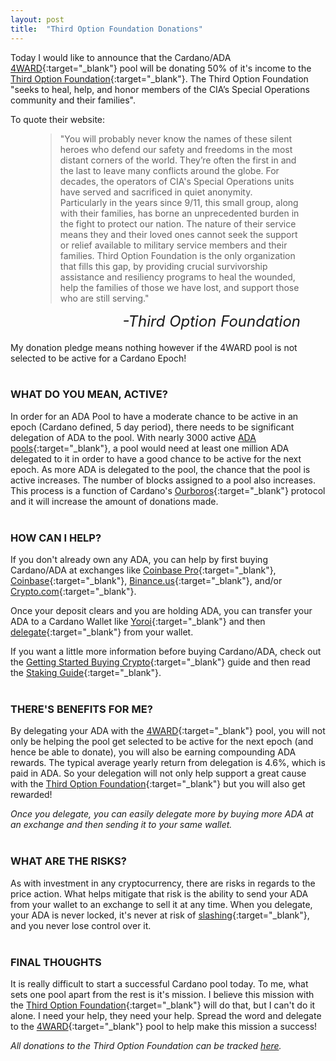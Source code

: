 ```yaml
---
layout: post
title:  "Third Option Foundation Donations"
---
```

Today I would like to announce that the Cardano/ADA [4WARD](https://adapools.org/pool/b6063f0f2fa05d98132f15defed4c69c06ea61451b4ea4cea0ce1b80){:target="_blank"} pool will be donating 50% of it's income to the [Third Option Foundation](https://www.thirdoptionfoundation.org/){:target="_blank"}.  The Third Option Foundation "seeks to heal, help, and honor members of the CIA’s Special Operations community and their families".

To quote their website:
<figure>
    <blockquote>
        <div class="quote-line-container">
            <p class="quote">"You will probably never know the names of these silent heroes who defend our safety and freedoms in the most distant corners of the world. They’re often the first in and the last to leave many conflicts around the globe. For decades, the operators of CIA's Special Operations units have served and sacrificed in quiet anonymity.  Particularly in the years since 9/11, this small group, along with their families, has borne an unprecedented burden in the fight to protect our nation. The nature of their service means they and their loved ones cannot seek the support or relief available to military service members and their families. Third Option Foundation is the only organization that fills this gap, by providing crucial survivorship assistance and resiliency programs to heal the wounded, help the families of those we have lost, and support those who are still serving."</p>
        </div>
    </blockquote>
    <figcaption style="float:right !important"><cite style="font-size:24px !important">-Third Option Foundation</cite></figcaption>
</figure>
<br />
<br />

My donation pledge means nothing however if the 4WARD pool is not selected to be active for a Cardano Epoch!
<br />
<br />

### WHAT DO YOU MEAN, ACTIVE? ###
In order for an ADA Pool to have a moderate chance to be active in an epoch (Cardano defined, 5 day period), there needs to be significant delegation of ADA to the pool.  With nearly 3000 active [ADA pools](https://pooltool.io/){:target="_blank"}, a pool would need at least one million ADA delegated to it in order to have a good chance to be active for the next epoch.  As more ADA is delegated to the pool, the chance that the pool is active increases.  The number of blocks assigned to a pool also increases.  This process is a function of Cardano's [Ourboros](https://cardano.org/ouroboros/){:target="_blank"} protocol and it will increase the amount of donations made.
<br />
<br />

### HOW CAN I HELP? ###
If you don't already own any ADA, you can help by first buying Cardano/ADA at exchanges like [Coinbase Pro](https://pro.coinbase.com/){:target="_blank"}, [Coinbase](https://coinbase.com){:target="_blank"}, [Binance.us](https://www.binance.us/en/home){:target="_blank"}, and/or [Crypto.com](https://crypto.com/){:target="_blank"}.  

Once your deposit clears and you are holding ADA, you can transfer your ADA to a Cardano Wallet like [Yoroi](https://yoroi-wallet.com/#/){:target="_blank"} and then [delegate](/2021/11/23/staking-guide/){:target="_blank"} from your wallet.

If you want a little more information before buying Cardano/ADA, check out the [Getting Started Buying Crypto](/2021/11/29/buying-crypto/){:target="_blank"} guide and then read the [Staking Guide](/2021/11/23/staking-guide/){:target="_blank"}.
<br />
<br />

### THERE'S BENEFITS FOR ME? ###
By delegating your ADA with the [4WARD](https://adapools.org/pool/b6063f0f2fa05d98132f15defed4c69c06ea61451b4ea4cea0ce1b80){:target="_blank"} pool, you will not only be helping the pool get selected to be active for the next epoch (and hence be able to donate), you will also be earning compounding ADA rewards.  The typical average yearly return from delegation is 4.6%, which is paid in ADA.  So your delegation will not only help support a great cause with the [Third Option Foundation](https://www.thirdoptionfoundation.org/){:target="_blank"} but you will also get rewarded! 

_Once you delegate, you can easily delegate more by buying more ADA at an exchange and then sending it to your same wallet._
<br />
<br />

### WHAT ARE THE RISKS? ###
As with investment in any cryptocurrency, there are risks in regards to the price action.  What helps mitigate that risk is the ability to send your ADA from your wallet to an exchange to sell it at any time.  When you delegate, your ADA is never locked, it's never at risk of [slashing](https://cryptorobin.com/what-is-slashing/){:target="_blank"}, and you never lose control over it.
<br />
<br />

### FINAL THOUGHTS ###
It is really difficult to start a successful Cardano pool today.  To me, what sets one pool apart from the rest is it's mission.  I believe this mission with the [Third Option Foundation](https://www.thirdoptionfoundation.org/){:target="_blank"} will do that, but I can't do it alone.  I need your help, they need your help.  Spread the word and delegate to the [4WARD](https://adapools.org/pool/b6063f0f2fa05d98132f15defed4c69c06ea61451b4ea4cea0ce1b80){:target="_blank"} pool to help make this mission a success!

_All donations to the Third Option Foundation can be tracked [here](/donations/third-option-foundation/)._